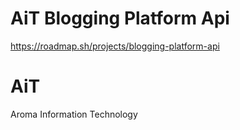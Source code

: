 # AiT Blogging Platform Api
https://roadmap.sh/projects/blogging-platform-api
# AiT
Aroma Information Technology
